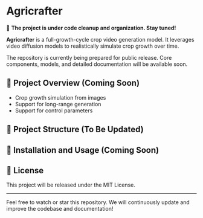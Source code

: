 # Agricrafter

🚧 **The project is under code cleanup and organization. Stay tuned!**

**Agricrafter** is a full-growth-cycle crop video generation model. It leverages video diffusion models to realistically simulate crop growth over time.

The repository is currently being prepared for public release. Core components, models, and detailed documentation will be available soon.

## 📌 Project Overview (Coming Soon)
- Crop growth simulation from images
- Support for long-range generation
- Support for control parameters

## 📂 Project Structure (To Be Updated)

## 🔧 Installation and Usage (Coming Soon)

## 📄 License
This project will be released under the MIT License.

---

Feel free to watch or star this repository. We will continuously update and improve the codebase and documentation!
